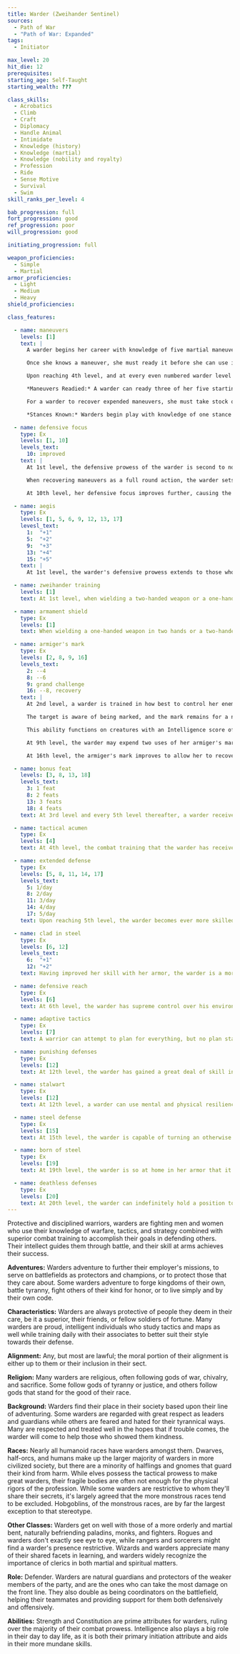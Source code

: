 ```yaml
---
title: Warder (Zweihander Sentinel)
sources:
  - Path of War
  - "Path of War: Expanded"
tags:
  - Initiator

max_level: 20
hit_die: 12
prerequisites:
starting_age: Self-Taught
starting_wealth: ???

class_skills:
  - Acrobatics
  - Climb
  - Craft
  - Diplomacy
  - Handle Animal
  - Intimidate
  - Knowledge (history)
  - Knowledge (martial)
  - Knowledge (nobility and royalty)
  - Profession
  - Ride
  - Sense Motive
  - Survival
  - Swim
skill_ranks_per_level: 4

bab_progression: full
fort_progression: good
ref_progression: poor
will_progression: good

initiating_progression: full

weapon_proficiencies:
  - Simple
  - Martial
armor_proficiencies:
  - Light
  - Medium
  - Heavy
shield_proficiencies:

class_features:

  - name: maneuvers
    levels: [1]
    text: |
      A warder begins her career with knowledge of five martial maneuvers. The disciplines available to her are Golden Lion, Iron Tortoise, Primal Fury, and Scarlet Throne, and the choice of either Eternal Guardian or Piercing Thunder. She gains the associated skill of each of her disciplines as a class skill.

      Once she knows a maneuver, she must ready it before she can use it (see Maneuvers Readied, below). A maneuver usable by warders is considered an extraordinary ability unless otherwise noted in its description. Her maneuvers are not affected by spell resistance, and she does not provoke attacks of opportunity when she initiates one. She learns additional maneuvers at higher levels, as shown on Table: The Warder. The warder must meet a maneuver's prerequisites to learn it.

      Upon reaching 4th level, and at every even numbered warder level after that, she can choose to learn a new maneuver in place of one she already knows. In effect, the warder loses the old maneuver in exchange for the new one. The warder need not replace the old maneuver with a maneuver of the same level. She can choose a new maneuver of any level she likes, as long as she observes her restriction on the highest-level maneuvers she knows. The warder can swap only a single maneuver at any given level. A warder's initiation modifier is Intelligence.

      *Maneuvers Readied:* A warder can ready three of her five starting maneuvers, but as she advances in level and learns more maneuvers, she must choose which maneuvers to ready. She readies her maneuvers by going over battle tactics, through weapon drills, or spending time meditating in prayer for 10 minutes. The maneuvers she chooses remain readied until she decides to repeat this again and change them. Any given maneuver may only be readied once. Warders do not need to sleep or be well rested to ready their maneuvers; any time they spend 10 minutes in practice or meditation, they can change their readied maneuvers. She begins an encounter with all readied maneuvers unexpended, regardless of how many times she may have already used them since she chose them. When the warder initiates a maneuver, she expends it for the current encounter, so each of her readied maneuver can be used once per encounter (until they are recovered, see below).

      For a warder to recover expended maneuvers, she must take stock of her situation to plan for her next movement. By focusing entirely on a defensive position to prepare her next move, she is able to regain maneuvers expended to assist her to victory. By taking a full round action to plan her next move (activating her defensive focus class feature, see below), she recovers a number of expended maneuvers equal to her Intelligence modifier (minimum of 2). Alternately, she may take a brief pause in battle and recover a single maneuver of her choosing by spending a standard action on her turn.

      *Stances Known:* Warders begin play with knowledge of one stance from any discipline open to warders. At the indicated levels (see class table), the warder selects an additional new stance. Unlike maneuvers, stances are not expended, and she does not have to ready them. All the stances she knows are available to her at all times, and she can change the stance she is currently using as a swift action. A stance is an extraordinary ability unless otherwise stated in the stance description. Unlike with maneuvers, the warder cannot learn a new stance at higher levels in place of one she already knows.

  - name: defensive focus
    type: Ex
    levels: [1, 10]
    levels_text:
      10: improved
    text: |
      At 1st level, the defensive prowess of the warder is second to none, allowing her to focus her actions purely on defending himself and her allies in ways that cannot be replicated. The warder gains the Combat Reflexes feat as a bonus feat, using her Intelligence modifier in place of her Dexterity modifier to determine the number of additional attacks of opportunity she may make each round.

      When recovering maneuvers as a full round action, the warder sets up a defensive perimeter around himself to defend her allies, increasing her threatened area by 5 ft. for every 5 initiator levels she possesses. Until the beginning of her next turn, she may make attacks of opportunity against any opponent in this threatened area that provokes attacks of opportunity. She may move as part of these attacks of opportunity, provided her total movement before her next turn does not exceed her speed (his movement provokes attacks of opportunity as normal). Additionally, while using defensive focus, the warder adds her Intelligence modifier plus her class level to her CMD for the purposes of defending against enemies trying to use the Acrobatics skill to prevent her from getting attacks of opportunity against them.

      At 10th level, her defensive focus improves further, causing the ground within her melee reach to be treated as if it were difficult terrain, hampering her foes' movement around him. If a foe tries to move through a space within her reach, the movement through those squares costs double (x2). Additionally, while using her defensive focus to make an attack of opportunity, her movement does not provoke attacks of opportunity.

  - name: aegis
    type: Ex
    levels: [1, 5, 6, 9, 12, 13, 17]
    levesl_text:
      1:  "+1"
      5:  "+2"
      9:  "+3"
      13: "+4"
      15: "+5"
    text: |
      At 1st level, the warder's defensive prowess extends to those who choose to stay near to him. Allies who are within 10 ft. of the warder's position gain a +1 morale bonus to Armor Class and to Will saves under the warder's defensive aegis, her presence bolstering and shepherding the defenses of her allies. This bonus improves to +2 at 5th level (+3 at 9th level, +4 at 13th level, and +5 at 17th level). The warder does not receive this bonus, but may receive the benefits of this ability from another warder. If the ally cannot see or hear the warder, then the ally does not gain the benefits of this ability (such as if the warder is concealed or invisible).

  - name: zweihander training
    levels: [1]
    text: At 1st level, when wielding a two-handed weapon or a one-handed weapon in both hands, the warder gains a shield bonus to his armor class equal to his aegis class feature bonus.

  - name: armament shield
    type: Ex
    levels: [1]
    text: When wielding a one-handed weapon in two hands or a two-handed weapon, the weapon is treated as a light shield for the purposes of performing a shield bash attack on an opponent. The warder smashes with the butt of a spear-haft, the pommel of a greatsword, or the broadside of her axe. All are essentially the same and are treated as light shields for the purposes of shield bash attacks or martial maneuvers to be used with a weapon of this type (such as Iron Tortoise maneuvers that require a shield to function).

  - name: armiger's mark
    type: Ex
    levels: [2, 8, 9, 16]
    levels_text:
      2: --4
      8: --6
      9: grand challenge
      16: --8, recovery
    text: |
      At 2nd level, a warder is trained in how best to control her enemies and how they behave in battle, urging them to throw their all against the warder's indomitable armor and unyielding shield. With a sharp blade, a clever taunt, or something that otherwise attracts her foe, the warder can direct the attention of enemies towards himself. Whenever the warder attacks a foe in combat and inflict at least 1 point of damage, as a free action she may mark them as her foe and attempt to continue to force them to engage the warder only. The warder may even mark a foe during an attack of opportunity and may make the free action to do so, even though it is not her turn. The warder may only maintain a number of marks equal to 3 + her Intelligence modifier at a time, and she may make a number of marks per day equal to 1⁄2 warder level + Intelligence modifier.

      The target is aware of being marked, and the mark remains for a number of rounds equal to the warder's Intelligence modifier (minimum of 1). Marked targets suffer a --4 penalty to attack rolls against foes that are not the warder, and arcane spellcasters suffer an increase in arcane spell failure of 10% + 1% per two warder levels until the mark expires.  At 8th level, this penalty increases to --6, and it increases again to --8 at 16th level.

      This ability functions on creatures with an Intelligence score of 1 or more, allowing her to mark animals and other beasts as well as sentient beings, but not mindless creatures such as skeletons. Multiple armiger's marks overlap rather than stacking.

      At 9th level, the warder may expend two uses of her armiger's mark to make a grand challenge to all enemies within a 30 ft. radius and mark them with her words alone. Creatures affected must make a Will save (DC 10 + 1⁄2 warder level + Intelligence modifier) against the warder's mark ability or suffer the penalties of being marked for a number of rounds equal to the warder's Intelligence modifier. This does not count against her normal marking limit. This is a language-dependent ability and does not effect creatures of less than 1 Intelligence.

      At 16th level, the armiger's mark improves to allow her to recover an expended maneuver whenever she reduces a marked opponent's hit points to 0 or less (this can only trigger once per marked opponent).

  - name: bonus feat
    levels: [3, 8, 13, 18]
    levels_text:
      3: 1 feat
      8: 2 feats
      13: 3 feats
      18: 4 feats
    text: At 3rd level and every 5th level thereafter, a warder receives a bonus combat or teamwork feat. She must meet all prerequisites for these feats.

  - name: tactical acumen
    type: Ex
    levels: [4]
    text: At 4th level, the combat training that the warder has received hones her reflexes. Through her knowledge of tactics, training manuals, and lessons in the histories of war, her wits aid her when her agility may be impaired by her heavy armor. The warder may add her Intelligence modifier to her Reflex saves and to her initiative in place of her Dexterity modifier (using the higher of the two bonuses).

  - name: extended defense
    type: Ex
    levels: [5, 8, 11, 14, 17]
    levels_text:
      5: 1/day
      8: 2/day
      11: 3/day
      14: 4/day
      17: 5/day
    text: Upon reaching 5th level, the warder becomes ever more skilled at adapting to the flow of combat. Once per day, the warder may activate Extended Defense as an immediate action. When she does, the character chooses a counter she has readied; she may initiate that counter as a free action (even on another's turn) at will until the beginning of her next turn. At the beginning of her next turn, the chosen counter is expended. Every three levels beyond this (8th, 11th, 14th, and 17th levels), she may use this ability an additional time per day.

  - name: clad in steel
    type: Ex
    levels: [6, 12]
    levels_text:
      6:  "+1"
      12: "+2"
    text: Having improved her skill with her armor, the warder is a more capable combatant in it when protecting her allies or cause. The warder may subtract her aegis bonus from her total armor check penalty and increase the maximum Dexterity bonus on her armor by 1 at 6th level, and by 2 at 12th level.

  - name: defensive reach
    type: Ex
    levels: [6]
    text: At 6th level, the warder has supreme control over his environment and the use of his weapon to defend himself and his allies. When wielding a non-reach two-handed weapon, the warder increases his reach by five feet for use with attacks of opportunity and counters. When wielding a two-handed reach weapon the warder threatens adjacent enemies and may attack them as though he was not wielding a reach weapon.

  - name: adaptive tactics
    type: Ex
    levels: [7]
    text: A warrior can attempt to plan for everything, but no plan stands against the heat of battle if there is no room for adaptation. At 7th level, the warder can expend one use of her armiger's mark ability as a full-round action to expend up to her Intelligence modifier in readied maneuvers, then instantly ready an equal amount of maneuvers. The warder may not replace expended maneuvers using this ability; any maneuver she is re-preparing with this ability must be unexpended to be exchanged. She may choose from any of her known maneuvers.

  - name: punishing defenses
    type: Ex
    levels: [12]
    text: At 12th level, the warder has gained a great deal of skill in using offense as his best defense. When making an attack of opportunity or when making an attack against a foe as part of a counter, he inflicts an additional 2d6 points of damage. This damage is not multiplied if the character scores a successful critical hit.

  - name: stalwart
    type: Ex
    levels: [12]
    text: At 12th level, a warder can use mental and physical resiliency to avoid certain attacks. If she makes a successful Fortitude or Will saving throw against an attack that has a reduced effect on a successful save, she instead avoids the effect entirely. A helpless warder does not gain the benefit of the stalwart ability.

  - name: steel defense
    type: Ex
    levels: [15]
    text: At 15th level, the warder is capable of turning an otherwise lethal blow and continue the fight. When an attack that inflicts hit point damage from a natural attack, melee weapon, or ranged weapon would reduce the warder to 0 or fewer hit points, she can make a Fortitude save (DC the attacker's attack roll) to deflect the attack to her armor or shield (light, heavy, or tower shields only), causing it to suffer the damage in her place (apply item hardness as normal). If this would break the character's armor, it gains the broken condition until it is repaired. The warder cannot use this ability with broken armor or a broken shield. The warder must be wearing armor or a shield to use this ability.

  - name: born of steel
    type: Ex
    levels: [19]
    text: At 19th level, the warder is so at home in her armor that it is like a second skin, protecting her with its familiar embrace. When wearing medium or heavy armor, the warder is more resistant to critical hits. When a critical threat is rolled against him, the warder may add her Intelligence modifier to her AC against the critical confirmation roll.

  - name: deathless defenses
    type: Ex
    levels: [20]
    text: At 20th level, the warder can indefinitely hold a position to protect her allies, even if it may cost her her life. The warder must expend two uses of her armiger's mark ability as an immediate action to activate her deathless defenses. While this ability is active, the warder is capable of maintaining her defensive focus as a move action (but recovers no maneuvers unless she spends a full round to recover) but gains the full bonuses of her defensive focus. Additionally, she receives the benefits of her aegis ability as well. She is unable to die from hit point damage while this effect is in use. She may maintain the use of this ability each round at the cost of one use of her armiger's mark ability, or she may end it as a free action. Abilities or effects that don't inflict hit point damage, such as energy drain or ability damage, can still kill the warder. While this effect is in use, she is immune to mind-affecting abilities, as her focus prevents any from tampering with her mind. Once this ability ends, either voluntarily or if the character runs out uses of armiger's mark (assuming she is not dead), the warder is exhausted and must rest a full 8 hours to recover.
---
```


Protective and disciplined warriors, warders are fighting men and women who use their knowledge of warfare, tactics, and strategy combined with superior combat training to accomplish their goals in defending others. Their intellect guides them through battle, and their skill at arms achieves their success.

**Adventures:** Warders adventure to further their employer's missions, to serve on battlefields as protectors and champions, or to protect those that they care about. Some warders adventure to forge kingdoms of their own, battle tyranny, fight others of their kind for honor, or to live simply and by their own code.

**Characteristics:** Warders are always protective of people they deem in their care, be it a superior, their friends, or fellow soldiers of fortune. Many warders are proud, intelligent individuals who study tactics and maps as well while training daily with their associates to better suit their style towards their defense.

**Alignment:** Any, but most are lawful; the moral portion of their alignment is either up to them or their inclusion in their sect.

**Religion:** Many warders are religious, often following gods of war, chivalry, and sacrifice. Some follow gods of tyranny or justice, and others follow gods that stand for the good of their race.

**Background:** Warders find their place in their society based upon their line of adventuring. Some warders are regarded with great respect as leaders and guardians while others are feared and hated for their tyrannical ways. Many are respected and treated well in the hopes that if trouble comes, the warder will come to help those who showed them kindness.

**Races:** Nearly all humanoid races have warders amongst them. Dwarves, half-orcs, and humans make up the larger majority of warders in more civilized society, but there are a minority of halflings and gnomes that guard their kind from harm. While elves possess the tactical prowess to make great warders, their fragile bodies are often not enough for the physical rigors of the profession. While some warders are restrictive to whom they'll share their secrets, it's largely agreed that the more monstrous races tend to be excluded. Hobgoblins, of the monstrous races, are by far the largest exception to that stereotype.

**Other Classes:** Warders get on well with those of a more orderly and martial bent, naturally befriending paladins, monks, and fighters. Rogues and warders don't exactly see eye to eye, while rangers and sorcerers might find a warder's presence restrictive. Wizards and warders appreciate many of their shared facets in learning, and warders widely recognize the importance of clerics in both martial and spiritual matters.

**Role:** Defender. Warders are natural guardians and protectors of the weaker members of the party, and are the ones who can take the most damage on the front line. They also double as being coordinators on the battlefield, helping their teammates and providing support for them both defensively and offensively.

**Abilities:** Strength and Constitution are prime attributes for warders, ruling over the majority of their combat prowess. Intelligence also plays a big role in their day to day life, as it is both their primary initiation attribute and aids in their more mundane skills.
